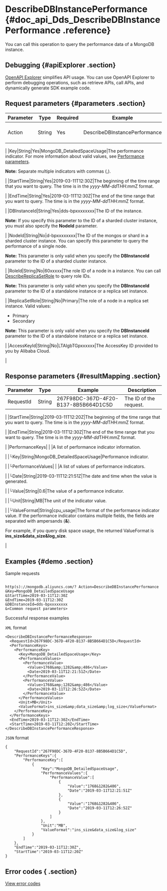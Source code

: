 # DescribeDBInstancePerformance {#doc_api_Dds_DescribeDBInstancePerformance .reference}

You can call this operation to query the performance data of a MongoDB instance.

## Debugging {#apiExplorer .section}

[OpenAPI Explorer](https://api.aliyun.com/#product=Dds&api=DescribeDBInstancePerformance) simplifies API usage. You can use OpenAPI Explorer to perform debugging operations, such as retrieve APIs, call APIs, and dynamically generate SDK example code.

## Request parameters {#parameters .section}

|Parameter|Type|Required|Example|Description|
|---------|----|--------|-------|-----------|
|Action|String|Yes|DescribeDBInstancePerformance|The operation that you want to perform. Set the value to **DescribeDBInstancePerformance**.

 |
|Key|String|Yes|MongoDB\_DetailedSpaceUsage|The performance indicator. For more information about valid values, see [Performance parameters](~~64048~~).

 **Note:** Separate multiple indicators with commas \(,\).

 |
|StartTime|String|Yes|2019-03-11T12:30Z|The beginning of the time range that you want to query. The time is in the *yyyy-MM-dd*T*HH:mm*Z format.

 |
|EndTime|String|Yes|2019-03-11T12:30Z|The end of the time range that you want to query. The time is in the *yyyy-MM-dd*T*HH:mm*Z format.

 |
|DBInstanceId|String|Yes|dds-bpxxxxxxxx|The ID of the instance.

 **Note:** If you specify this parameter to the ID of a sharded cluster instance, you must also specify the **NodeId** parameter.

 |
|NodeId|String|No|d-bpxxxxxxxx|The ID of the mongos or shard in a sharded cluster instance. You can specify this parameter to query the performance of a single node.

 **Note:** This parameter is only valid when you specify the **DBInstanceId** parameter to the ID of a sharded cluster instance.

 |
|RoleId|String|No|60xxxxx|The role ID of a node in a instance. You can call [DescribeReplicaSetRole](~~62134~~) to query role IDs.

 **Note:** This parameter is only valid when you specify the **DBInstanceId** parameter to the ID of a standalone instance or a replica set instance.

 |
|ReplicaSetRole|String|No|Primary|The role of a node in a replica set instance. Valid values:

 -   Primary
-   Secondary

 **Note:** This parameter is only valid when you specify the **DBInstanceId** parameter to the ID of a standalone instance or a replica set instance.

 |
|AccessKeyId|String|No|LTAIgbTGpxxxxxx|The AccessKey ID provided to you by Alibaba Cloud.

 |

## Response parameters {#resultMapping .section}

|Parameter|Type|Example|Description|
|---------|----|-------|-----------|
|RequestId|String|267F98DC-367D-4F20-B137-8B5B664D1C5D|The ID of the request.

 |
|StartTime|String|2019-03-11T12:20Z|The beginning of the time range that you want to query. The time is in the *yyyy-MM-dd*T*HH:mm*Z format.

 |
|EndTime|String|2019-03-11T12:30Z|The end of the time range that you want to query. The time is in the *yyyy-MM-dd*T*HH:mm*Z format.

 |
|PerformanceKeys| | |A list of performance indicator information.

 |
|└Key|String|MongoDB\_DetailedSpaceUsage|Performance indicator.

 |
|└PerformanceValues| | |A list of values of performance indicators.

 |
|└Date|String|2019-03-11T12:21:51Z|The date and time when the value is generated.

 |
|└Value|String|0.6|The value of a performance indicator.

 |
|└Unit|String|MB|The unit of the indicator value.

 |
|└ValueFormat|String|cpu\_usage|The format of the performance indicator value. If the performance indicator contains multiple fields, the fields are separated with ampersands \(**&**\).

 For example, if you query disk space usage, the returned ValueFormat is **ins\_size&data\_size&log\_size**.

 |

## Examples {#demo .section}

Sample requests

``` {#request_demo}

http(s)://mongodb.aliyuncs.com/? Action=DescribeDBInstancePerformance
&Key=MongoDB_DetailedSpaceUsage
&StartTime=2019-03-11T12:30Z
&EndTime=2019-03-11T12:30Z
&DBInstanceId=dds-bpxxxxxxxx
&<Common request parameters>

```

Successful response examples

`XML` format

``` {#xml_return_success_demo}
<DescribeDBInstancePerformanceResponse>
  <RequestId>267F98DC-367D-4F20-B137-8B5B664D1C5D</RequestId>
  <PerformanceKeys>
    <PerformanceKey>
      <Key>MongoDB_DetailedSpaceUsage</Key>
      <PerformanceValues>
        <PerformanceValue>
          <Value>1768&amp;1282&amp;486</Value>
          <Date>2019-03-11T12:21:51Z</Date>
        </PerformanceValue>
        <PerformanceValue>
          <Value>1768&amp;1282&amp;486</Value>
          <Date>2019-03-11T12:26:52Z</Date>
        </PerformanceValue>
      </PerformanceValues>
      <Unit>MB</Unit>
      <ValueFormat>ins_size&amp;data_size&amp;log_size</ValueFormat>
    </PerformanceKey>
  </PerformanceKeys>
  <EndTime>2019-03-11T12:30Z</EndTime>
  <StartTime>2019-03-11T12:20Z</StartTime>
</DescribeDBInstancePerformanceResponse>

```

`JSON` format

``` {#json_return_success_demo}
{
	"RequestId":"267F98DC-367D-4F20-B137-8B5B664D1C5D",
	"PerformanceKeys":{
		"PerformanceKey":[
			{
				"Key":"MongoDB_DetailedSpaceUsage",
				"PerformanceValues":{
					"PerformanceValue":[
						{
							"Value":"1768&1282&486",
							"Date":"2019-03-11T12:21:51Z"
						},
						{
							"Value":"1768&1282&486",
							"Date":"2019-03-11T12:26:52Z"
						}
					]
				},
				"Unit":"MB",
				"ValueFormat":"ins_size&data_size&log_size"
			}
		]
	},
	"EndTime":"2019-03-11T12:30Z",
	"StartTime":"2019-03-11T12:20Z"
}
```

## Error codes { .section}

[View error codes](https://error-center.aliyun.com/status/product/Dds)

